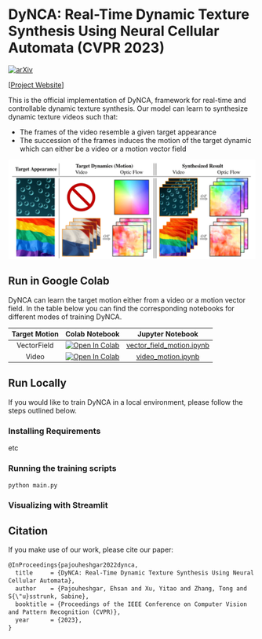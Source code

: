 # DyNCA: Real-Time Dynamic Texture Synthesis Using Neural Cellular Automata (CVPR 2023)

[![arXiv](https://img.shields.io/badge/arXiv-2108.00946-b31b1b.svg)](https://arxiv.org/abs/2211.11417)

[[Project Website](https://dynca.github.io/)]

This is the official implementation of DyNCA, framework for real-time and controllable dynamic texture synthesis. Our
model can learn to synthesize dynamic texture videos such that:

* The frames of the video resemble a given target appearance
* The succession of the frames induces the motion of the target dynamic which can either be a video or a motion vector
  field

![](data/repo_images/teaser.png)

[comment]: <> (Starting from a seed state, DyNCA iteratively updates it, generating an image sequence. We extract images from this)

[comment]: <> (sequence and compare them with an appearance target as well as a motion target to obtain the DyNCA training objectives.)

[comment]: <> (After training, DyNCA can adapt to seeds of different height and width, and synthesize videos with arbitrary length.)

[comment]: <> (Sequentially applying DyNCA updates on the seed synthesizes dynamic texture videos in real-time.)

## Run in Google Colab

DyNCA can learn the target motion either from a video or a motion vector field. In the table below you can find the
corresponding notebooks for different modes of training DyNCA.

| **Target Motion** | **Colab Notebook** | **Jupyter Notebook** |
|:-----------------:|:------------------:|:--------------------:|
| VectorField | [![Open In Colab](https://colab.research.google.com/assets/colab-badge.svg)](https://colab.research.google.com/github/IVRL/DyNCA/blob/main/notebooks/vector_field_motion_colab.ipynb) | [vector_field_motion.ipynb](notebooks/vector_field_motion.ipynb) |
|  Video | [![Open In Colab](https://colab.research.google.com/assets/colab-badge.svg)](https://colab.research.google.com/github/IVRL/DyNCA/blob/main/notebooks/video_motion_colab.ipynb)                   |           [video_motion.ipynb](notebooks/video_motion.ipynb)            |


## Run Locally

If you would like to train DyNCA in a local environment, please follow the steps outlined below.

### Installing Requirements

etc

### Running the training scripts

```
python main.py
```

### Visualizing with Streamlit

## Citation

If you make use of our work, please cite our paper:

```
@InProceedings{pajouheshgar2022dynca,
  title     = {DyNCA: Real-Time Dynamic Texture Synthesis Using Neural Cellular Automata},
  author    = {Pajouheshgar, Ehsan and Xu, Yitao and Zhang, Tong and S{\"u}sstrunk, Sabine},
  booktitle = {Proceedings of the IEEE Conference on Computer Vision and Pattern Recognition (CVPR)},
  year      = {2023},
}
```

